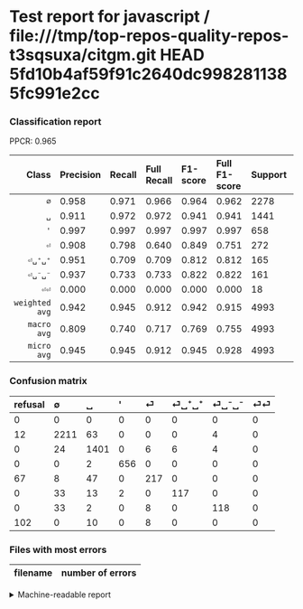 # Test report for javascript / file:///tmp/top-repos-quality-repos-t3sqsuxa/citgm.git HEAD 5fd10b4af59f91c2640dc9982811385fc991e2cc

### Classification report

PPCR: 0.965

| Class | Precision | Recall | Full Recall | F1-score | Full F1-score | Support | Full Support | PPCR |
|------:|:----------|:-------|:------------|:---------|:---------|:--------|:-------------|:-----|
| `∅` | 0.958| 0.971| 0.966| 0.964| 0.962| 2278| 2290| 0.995 |
| `␣` | 0.911| 0.972| 0.972| 0.941| 0.941| 1441| 1441| 1.000 |
| `'` | 0.997| 0.997| 0.997| 0.997| 0.997| 658| 658| 1.000 |
| `⏎` | 0.908| 0.798| 0.640| 0.849| 0.751| 272| 339| 0.802 |
| `⏎␣⁺␣⁺` | 0.951| 0.709| 0.709| 0.812| 0.812| 165| 165| 1.000 |
| `⏎␣⁻␣⁻` | 0.937| 0.733| 0.733| 0.822| 0.822| 161| 161| 1.000 |
| `⏎⏎` | 0.000| 0.000| 0.000| 0.000| 0.000| 18| 120| 0.150 |
| `weighted avg` | 0.942| 0.945| 0.912| 0.942| 0.915| 4993| 5174| 0.965 |
| `macro avg` | 0.809| 0.740| 0.717| 0.769| 0.755| 4993| 5174| 0.965 |
| `micro avg` | 0.945| 0.945| 0.912| 0.945| 0.928| 4993| 5174| 0.965 |

### Confusion matrix

|refusal|  ∅| ␣| '| ⏎| ⏎␣⁺␣⁺| ⏎␣⁻␣⁻| ⏎⏎| 
|:---|:---|:---|:---|:---|:---|:---|:---|
|0 |0 |0 |0 |0 |0 |0 |0 |
|12 |2211 |63 |0 |0 |0 |4 |0 |
|0 |24 |1401 |0 |6 |6 |4 |0 |
|0 |0 |2 |656 |0 |0 |0 |0 |
|67 |8 |47 |0 |217 |0 |0 |0 |
|0 |33 |13 |2 |0 |117 |0 |0 |
|0 |33 |2 |0 |8 |0 |118 |0 |
|102 |0 |10 |0 |8 |0 |0 |0 |

### Files with most errors

| filename | number of errors|
|:----:|:-----|

<details>
    <summary>Machine-readable report</summary>
```json
{
  "cl_report": {"\u0027": {"f1-score": 0.9969604863221885, "precision": 0.9969604863221885, "recall": 0.9969604863221885, "support": 658}, "macro avg": {"f1-score": 0.769384010283149, "precision": 0.8087311981360433, "recall": 0.7399420717102451, "support": 4993}, "micro avg": {"f1-score": 0.9453234528339676, "precision": 0.9453234528339676, "recall": 0.9453234528339676, "support": 4993}, "weighted avg": {"f1-score": 0.9423003541340523, "precision": 0.9422486488304083, "recall": 0.9453234528339676, "support": 4993}, "\u2205": {"f1-score": 0.9640287769784173, "precision": 0.9575573841489823, "recall": 0.9705882352941176, "support": 2278}, "\u23ce": {"f1-score": 0.8493150684931506, "precision": 0.9079497907949791, "recall": 0.7977941176470589, "support": 272}, "\u23ce\u23ce": {"f1-score": 0.0, "precision": 0.0, "recall": 0.0, "support": 18}, "\u23ce\u2423\u207a\u2423\u207a": {"f1-score": 0.8125, "precision": 0.9512195121951219, "recall": 0.7090909090909091, "support": 165}, "\u23ce\u2423\u207b\u2423\u207b": {"f1-score": 0.8222996515679443, "precision": 0.9365079365079365, "recall": 0.7329192546583851, "support": 161}, "\u2423": {"f1-score": 0.9405840886203424, "precision": 0.9109232769830949, "recall": 0.9722414989590562, "support": 1441}},
  "cl_report_full": {"\u0027": {"f1-score": 0.9969604863221885, "precision": 0.9969604863221885, "recall": 0.9969604863221885, "support": 658}, "macro avg": {"f1-score": 0.7549603786979809, "precision": 0.8087311981360433, "recall": 0.7166903323624211, "support": 5174}, "micro avg": {"f1-score": 0.9284941477328612, "precision": 0.9453234528339676, "recall": 0.9122535755701585, "support": 5174}, "weighted avg": {"f1-score": 0.9150064343179399, "precision": 0.9232645589878778, "recall": 0.9122535755701585, "support": 5174}, "\u2205": {"f1-score": 0.9615133724722766, "precision": 0.9575573841489823, "recall": 0.9655021834061135, "support": 2290}, "\u23ce": {"f1-score": 0.7508650519031141, "precision": 0.9079497907949791, "recall": 0.640117994100295, "support": 339}, "\u23ce\u23ce": {"f1-score": 0.0, "precision": 0.0, "recall": 0.0, "support": 120}, "\u23ce\u2423\u207a\u2423\u207a": {"f1-score": 0.8125, "precision": 0.9512195121951219, "recall": 0.7090909090909091, "support": 165}, "\u23ce\u2423\u207b\u2423\u207b": {"f1-score": 0.8222996515679443, "precision": 0.9365079365079365, "recall": 0.7329192546583851, "support": 161}, "\u2423": {"f1-score": 0.9405840886203424, "precision": 0.9109232769830949, "recall": 0.9722414989590562, "support": 1441}},
  "ppcr": 0.9650173946656359
}
```
</details>
